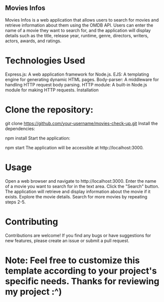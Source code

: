## Movies Infos
Movies Infos is a web application that allows users to search for movies and retrieve information about them using the OMDB API. Users can enter the name of a movie they want to search for, and the application will display details such as the title, release year, runtime, genre, directors, writers, actors, awards, and ratings.

# Technologies Used
Express.js: A web application framework for Node.js.
EJS: A templating engine for generating dynamic HTML pages.
Body-parser: A middleware for handling HTTP request body parsing.
HTTP module: A built-in Node.js module for making HTTP requests.
Installation

# Clone the repository:
git clone https://github.com/your-username/movies-check-up.git
Install the dependencies:

npm install
Start the application:

npm start
The application will be accessible at http://localhost:3000.

# Usage
Open a web browser and navigate to http://localhost:3000.
Enter the name of a movie you want to search for in the text area.
Click the "Search" button.
The application will retrieve and display information about the movie if it exists.
Explore the movie details.
Search for more movies by repeating steps 2-5.

# Contributing
Contributions are welcome! If you find any bugs or have suggestions for new features, please create an issue or submit a pull request.

# Note: Feel free to customize this template according to your project's specific needs. Thanks for reviewing my project :^)


